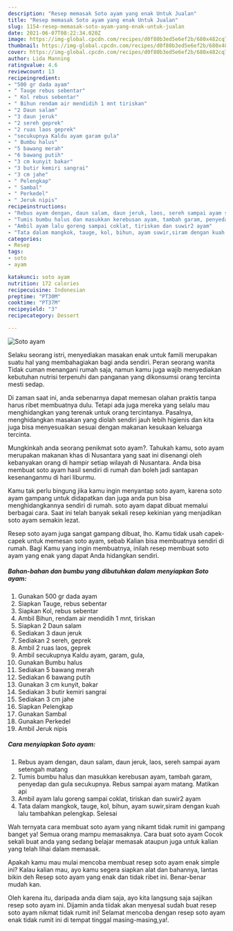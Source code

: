 ```yaml
---
description: "Resep memasak Soto ayam yang enak Untuk Jualan"
title: "Resep memasak Soto ayam yang enak Untuk Jualan"
slug: 1154-resep-memasak-soto-ayam-yang-enak-untuk-jualan
date: 2021-06-07T08:22:34.020Z
image: https://img-global.cpcdn.com/recipes/d0f80b3ed5e6ef2b/680x482cq70/soto-ayam-foto-resep-utama.jpg
thumbnail: https://img-global.cpcdn.com/recipes/d0f80b3ed5e6ef2b/680x482cq70/soto-ayam-foto-resep-utama.jpg
cover: https://img-global.cpcdn.com/recipes/d0f80b3ed5e6ef2b/680x482cq70/soto-ayam-foto-resep-utama.jpg
author: Lida Manning
ratingvalue: 4.6
reviewcount: 13
recipeingredient:
- "500 gr dada ayam"
- " Tauge rebus sebentar"
- " Kol rebus sebentar"
- " Bihun rendam air mendidih 1 mnt tiriskan"
- "2 Daun salam"
- "3 daun jeruk"
- "2 sereh geprek"
- "2 ruas laos geprek"
- "secukupnya Kaldu ayam garam gula"
- " Bumbu halus"
- "5 bawang merah"
- "6 bawang putih"
- "3 cm kunyit bakar"
- "3 butir kemiri sangrai"
- "3 cm jahe"
- " Pelengkap"
- " Sambal"
- " Perkedel"
- " Jeruk nipis"
recipeinstructions:
- "Rebus ayam dengan, daun salam, daun jeruk, laos, sereh sampai ayam setengah matang"
- "Tumis bumbu halus dan masukkan kerebusan ayam, tambah garam, penyedap dan gula secukupnya. Rebus sampai ayam matang. Matikan api"
- "Ambil ayam lalu goreng sampai coklat, tiriskan dan suwir2 ayam"
- "Tata dalam mangkok, tauge, kol, bihun, ayam suwir,siram dengan kuah lalu tambahkan pelengkap. Selesai"
categories:
- Resep
tags:
- soto
- ayam

katakunci: soto ayam 
nutrition: 172 calories
recipecuisine: Indonesian
preptime: "PT30M"
cooktime: "PT37M"
recipeyield: "3"
recipecategory: Dessert

---
```



![Soto ayam](https://img-global.cpcdn.com/recipes/d0f80b3ed5e6ef2b/680x482cq70/soto-ayam-foto-resep-utama.jpg)

Selaku seorang istri, menyediakan masakan enak untuk famili merupakan suatu hal yang membahagiakan bagi anda sendiri. Peran seorang  wanita Tidak cuman menangani rumah saja, namun kamu juga wajib menyediakan kebutuhan nutrisi terpenuhi dan panganan yang dikonsumsi orang tercinta mesti sedap.

Di zaman  saat ini, anda sebenarnya dapat memesan olahan praktis tanpa harus ribet membuatnya dulu. Tetapi ada juga mereka yang selalu mau menghidangkan yang terenak untuk orang tercintanya. Pasalnya, menghidangkan masakan yang diolah sendiri jauh lebih higienis dan kita juga bisa menyesuaikan sesuai dengan makanan kesukaan keluarga tercinta. 



Mungkinkah anda seorang penikmat soto ayam?. Tahukah kamu, soto ayam merupakan makanan khas di Nusantara yang saat ini disenangi oleh kebanyakan orang di hampir setiap wilayah di Nusantara. Anda bisa membuat soto ayam hasil sendiri di rumah dan boleh jadi santapan kesenanganmu di hari liburmu.

Kamu tak perlu bingung jika kamu ingin menyantap soto ayam, karena soto ayam gampang untuk didapatkan dan juga anda pun bisa menghidangkannya sendiri di rumah. soto ayam dapat dibuat memalui berbagai cara. Saat ini telah banyak sekali resep kekinian yang menjadikan soto ayam semakin lezat.

Resep soto ayam juga sangat gampang dibuat, lho. Kamu tidak usah capek-capek untuk memesan soto ayam, sebab Kalian bisa membuatnya sendiri di rumah. Bagi Kamu yang ingin membuatnya, inilah resep membuat soto ayam yang enak yang dapat Anda hidangkan sendiri.

<!--inarticleads1-->

##### Bahan-bahan dan bumbu yang dibutuhkan dalam menyiapkan Soto ayam:

1. Gunakan 500 gr dada ayam
1. Siapkan  Tauge, rebus sebentar
1. Siapkan  Kol, rebus sebentar
1. Ambil  Bihun, rendam air mendidih 1 mnt, tiriskan
1. Siapkan 2 Daun salam
1. Sediakan 3 daun jeruk
1. Sediakan 2 sereh, geprek
1. Ambil 2 ruas laos, geprek
1. Ambil secukupnya Kaldu ayam, garam, gula,
1. Gunakan  Bumbu halus
1. Sediakan 5 bawang merah
1. Sediakan 6 bawang putih
1. Gunakan 3 cm kunyit, bakar
1. Sediakan 3 butir kemiri sangrai
1. Sediakan 3 cm jahe
1. Siapkan  Pelengkap
1. Gunakan  Sambal
1. Gunakan  Perkedel
1. Ambil  Jeruk nipis




<!--inarticleads2-->

##### Cara menyiapkan Soto ayam:

1. Rebus ayam dengan, daun salam, daun jeruk, laos, sereh sampai ayam setengah matang
1. Tumis bumbu halus dan masukkan kerebusan ayam, tambah garam, penyedap dan gula secukupnya. Rebus sampai ayam matang. Matikan api
1. Ambil ayam lalu goreng sampai coklat, tiriskan dan suwir2 ayam
1. Tata dalam mangkok, tauge, kol, bihun, ayam suwir,siram dengan kuah lalu tambahkan pelengkap. Selesai




Wah ternyata cara membuat soto ayam yang nikamt tidak rumit ini gampang banget ya! Semua orang mampu memasaknya. Cara buat soto ayam Cocok sekali buat anda yang sedang belajar memasak ataupun juga untuk kalian yang telah lihai dalam memasak.

Apakah kamu mau mulai mencoba membuat resep soto ayam enak simple ini? Kalau kalian mau, ayo kamu segera siapkan alat dan bahannya, lantas bikin deh Resep soto ayam yang enak dan tidak ribet ini. Benar-benar mudah kan. 

Oleh karena itu, daripada anda diam saja, ayo kita langsung saja sajikan resep soto ayam ini. Dijamin anda tiidak akan menyesal sudah buat resep soto ayam nikmat tidak rumit ini! Selamat mencoba dengan resep soto ayam enak tidak rumit ini di tempat tinggal masing-masing,ya!.

